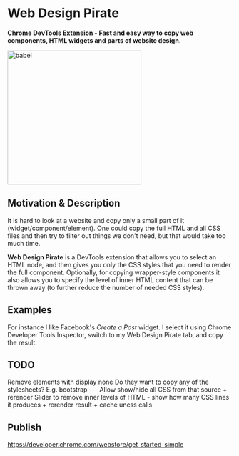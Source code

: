 # Web Design Pirate

**Chrome DevTools Extension - Fast and easy way to copy web components, HTML widgets and parts of website design.**

<a href="https://github.com/Dalimil/Web-Design-Pirate">
  <img alt="babel" src="https://github.com/Dalimil/Web-Design-Pirate/blob/master/images/icon450.png" width="300">
</a>

## Motivation & Description
It is hard to look at a website and copy only a small part of it (widget/component/element). One could copy the full HTML and all CSS files and then try to filter out things we don't need, but that would take too much time.

**Web Design Pirate** is a DevTools extension that allows you to select an HTML node, and then gives you only the CSS styles that you need to render the full component. Optionally, for copying wrapper-style components it also allows you to specify the level of inner HTML content that can be thrown away (to further reduce the number of needed CSS styles).

## Examples
For instance I like Facebook's *Create a Post* widget. I select it using Chrome Developer Tools Inspector, switch to my Web Design Pirate tab, and copy the result.

## TODO
Remove elements with display none
Do they want to copy any of the stylesheets? E.g. bootstrap --- Allow show/hide all CSS from that source + rerender
Slider to remove inner levels of HTML - show how many CSS lines it produces + rerender result + cache uncss calls

## Publish
https://developer.chrome.com/webstore/get_started_simple
